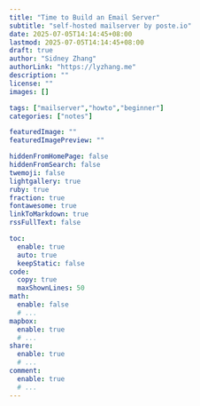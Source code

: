```yaml
---
title: "Time to Build an Email Server"
subtitle: "self-hosted mailserver by poste.io"
date: 2025-07-05T14:14:45+08:00
lastmod: 2025-07-05T14:14:45+08:00
draft: true
author: "Sidney Zhang"
authorLink: "https://lyzhang.me"
description: ""
license: ""
images: []

tags: ["mailserver","howto","beginner"]
categories: ["notes"]

featuredImage: ""
featuredImagePreview: ""

hiddenFromHomePage: false
hiddenFromSearch: false
twemoji: false
lightgallery: true
ruby: true
fraction: true
fontawesome: true
linkToMarkdown: true
rssFullText: false

toc:
  enable: true
  auto: true
  keepStatic: false
code:
  copy: true
  maxShownLines: 50
math:
  enable: false
  # ...
mapbox:
  enable: true
  # ...
share:
  enable: true
  # ...
comment:
  enable: true
  # ...
---
```


<!--more-->
